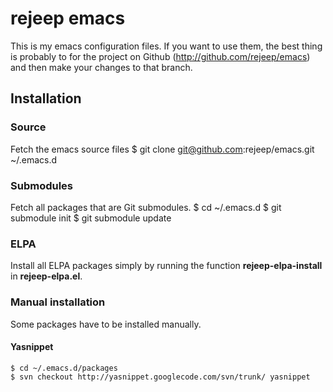 # rejeep emacs
This is my emacs configuration files. If you want to use them, the
best thing is probably to for the project on Github
(<http://github.com/rejeep/emacs>) and then make your changes to that
branch.

## Installation
### Source
Fetch the emacs source files
    $ git clone git@github.com:rejeep/emacs.git ~/.emacs.d

### Submodules
Fetch all packages that are Git submodules.
    $ cd ~/.emacs.d
    $ git submodule init
    $ git submodule update

### ELPA
Install all ELPA packages simply by running the function
**rejeep-elpa-install** in **rejeep-elpa.el**.

### Manual installation
Some packages have to be installed manually.

#### Yasnippet
    $ cd ~/.emacs.d/packages
    $ svn checkout http://yasnippet.googlecode.com/svn/trunk/ yasnippet
